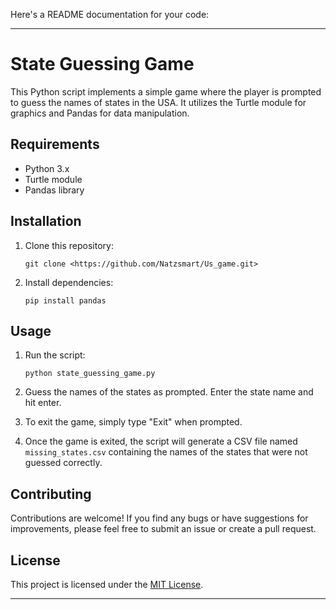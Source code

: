 Here's a README documentation for your code:

---

# State Guessing Game

This Python script implements a simple game where the player is prompted to guess the names of states in the USA. It utilizes the Turtle module for graphics and Pandas for data manipulation.

## Requirements

- Python 3.x
- Turtle module
- Pandas library

## Installation

1. Clone this repository:

   ```
   git clone <https://github.com/Natzsmart/Us_game.git>
   ```

2. Install dependencies:

   ```
   pip install pandas
   ```

## Usage

1. Run the script:

   ```
   python state_guessing_game.py
   ```

2. Guess the names of the states as prompted. Enter the state name and hit enter.
3. To exit the game, simply type "Exit" when prompted.
4. Once the game is exited, the script will generate a CSV file named `missing_states.csv` containing the names of the states that were not guessed correctly.

## Contributing

Contributions are welcome! If you find any bugs or have suggestions for improvements, please feel free to submit an issue or create a pull request.

## License

This project is licensed under the [MIT License](LICENSE).

---
